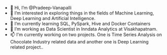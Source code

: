 - 👋 Hi, I’m @Pradeep-Vanapalli
- 👀 I’m interested in exploring things in the fields of Machine Learning, Deep Learning and Artificial Intelligence.
- 🌱 I’m currently learning SQL, PySpark, Hive and Docker Containers
- 💞️ I’m working as Data Scientist in Inndata Analytics at Visakhapatnam.
- 📫 I'm currently working on two projects. One is Time Series Analysis on Chocolate Industry related data and another one is Deep Learning related project..

<!---
Pradeep-Vanapalli/Pradeep-Vanapalli is a ✨ special ✨ repository because its `README.md` (this file) appears on your GitHub profile.
You can click the Preview link to take a look at your changes.
--->
